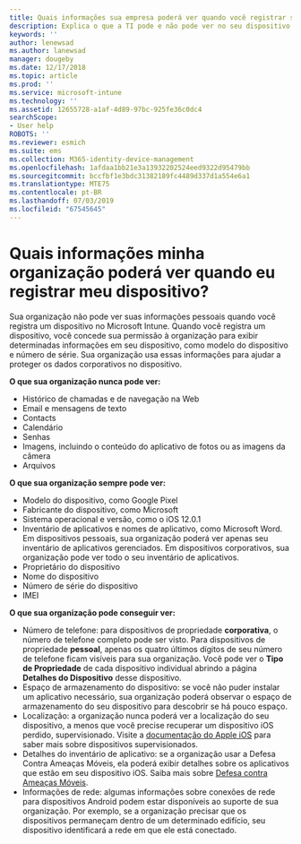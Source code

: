 ```yaml
---
title: Quais informações sua empresa poderá ver quando você registrar seu dispositivo?
description: Explica o que a TI pode e não pode ver no seu dispositivo gerenciado.
keywords: ''
author: lenewsad
ms.author: lanewsad
manager: dougeby
ms.date: 12/17/2018
ms.topic: article
ms.prod: ''
ms.service: microsoft-intune
ms.technology: ''
ms.assetid: 12655728-a1af-4d89-97bc-925fe36c0dc4
searchScope:
- User help
ROBOTS: ''
ms.reviewer: esmich
ms.suite: ems
ms.collection: M365-identity-device-management
ms.openlocfilehash: 1afdaa1bb21e3a13932202524eed9322d95479bb
ms.sourcegitcommit: bccfbf1e3bdc31382189fc4489d337d1a554e6a1
ms.translationtype: MTE75
ms.contentlocale: pt-BR
ms.lasthandoff: 07/03/2019
ms.locfileid: "67545645"
---
```

# <a name="what-information-can-my-organization-see-when-i-enroll-my-device"></a>Quais informações minha organização poderá ver quando eu registrar meu dispositivo?

Sua organização não pode ver suas informações pessoais quando você registra um dispositivo no Microsoft Intune. Quando você registra um dispositivo, você concede sua permissão à organização para exibir determinadas informações em seu dispositivo, como modelo do dispositivo e número de série. Sua organização usa essas informações para ajudar a proteger os dados corporativos no dispositivo.

**O que sua organização nunca pode ver:**

- Histórico de chamadas e de navegação na Web
- Email e mensagens de texto
- Contacts
- Calendário
- Senhas
- Imagens, incluindo o conteúdo do aplicativo de fotos ou as imagens da câmera
- Arquivos

**O que sua organização sempre pode ver:**

- Modelo do dispositivo, como Google Pixel
- Fabricante do dispositivo, como Microsoft
- Sistema operacional e versão, como o iOS 12.0.1
- Inventário de aplicativos e nomes de aplicativo, como Microsoft Word. Em dispositivos pessoais, sua organização poderá ver apenas seu inventário de aplicativos gerenciados. Em dispositivos corporativos, sua organização pode ver todo o seu inventário de aplicativos.
- Proprietário do dispositivo
- Nome do dispositivo
- Número de série do dispositivo
- IMEI

**O que sua organização pode conseguir ver:**

- Número de telefone: para dispositivos de propriedade **corporativa**, o número de telefone completo pode ser visto. Para dispositivos de propriedade **pessoal**, apenas os quatro últimos dígitos de seu número de telefone ficam visíveis para sua organização. Você pode ver o **Tipo de Propriedade** de cada dispositivo individual abrindo a página **Detalhes do Dispositivo** desse dispositivo.
- Espaço de armazenamento do dispositivo: se você não puder instalar um aplicativo necessário, sua organização poderá observar o espaço de armazenamento do seu dispositivo para descobrir se há pouco espaço.  
- Localização: a organização nunca poderá ver a localização do seu dispositivo, a menos que você precise recuperar um dispositivo iOS perdido, supervisionado. Visite a [documentação do Apple iOS](https://go.microsoft.com/fwlink/?linkid=853816) para saber mais sobre dispositivos supervisionados.  
- Detalhes do inventário de aplicativo: se a organização usar a Defesa Contra Ameaças Móveis, ela poderá exibir detalhes sobre os aplicativos que estão em seu dispositivo iOS. Saiba mais sobre [Defesa contra Ameaças Móveis](you-are-prompted-to-install-mtd-ios.md).
- Informações de rede: algumas informações sobre conexões de rede para dispositivos Android podem estar disponíveis ao suporte de sua organização. Por exemplo, se a organização precisar que os dispositivos permaneçam dentro de um determinado edifício, seu dispositivo identificará a rede em que ele está conectado. 
